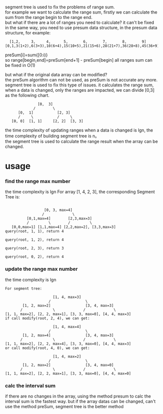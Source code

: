 segment tree is used to fix the problems of range sum.  
for example we want to calculate the range sum, firstly we can calculate the sum from the range begin to the range end.  
but what if there are a lot of ranges you need to calculate? it can't be fixed in the same way, you need to use presum data structure, in the presum data structure,
for example:
```
  [1,2,     3,     4,      5,       6,       7,       8,       9]  
[0,1,3(1+2),6(3+3),10(6+4),15(10+5),21(15+6),28(21+7),36(28+8),45(36+9)]
```
preSum[i]=sum{[0:i)}  
so range[begin,end]=preSum[end+1] - preSum[begin]
all ranges sum can be fixed in O(1)

but what if the original data array can be modified?  
the preSum algorithm can not be used, as preSum is not accurate any more.  
segment tree is used to fix this type of issues. it calculates the range sum, when a data is changed, only the ranges are impacted, we can divide [0,3] as the following chart.
```
               [0,  3]
             /        \
      [0,  1]           [2, 3]
      /     \           /     \
   [0, 0]  [1, 1]     [2, 2]  [3, 3]
```
the time complexity of updating ranges when a data is changed is lgn, the time complexity of building segment tree is n。  
the segment tree is used to calculate the range result when the array can be changed.

# usage
### find the range max number
the time complexity is lgn
For array [1, 4, 2, 3], the corresponding Segment Tree is:
```

                  [0, 3, max=4]
                 /             \
          [0,1,max=4]        [2,3,max=3]
          /         \        /         \
   [0,0,max=1] [1,1,max=4] [2,2,max=2], [3,3,max=3]
query(root, 1, 1), return 4

query(root, 1, 2), return 4

query(root, 2, 3), return 3

query(root, 0, 2), return 4
```
### update the range max number
the time complexity is lgn
```
For segment tree:

                      [1, 4, max=3]
                    /                \
        [1, 2, max=2]                [3, 4, max=3]
       /              \             /             \
[1, 1, max=2], [2, 2, max=1], [3, 3, max=0], [4, 4, max=3]
if call modify(root, 2, 4), we can get:

                      [1, 4, max=4]
                    /                \
        [1, 2, max=4]                [3, 4, max=3]
       /              \             /             \
[1, 1, max=2], [2, 2, max=4], [3, 3, max=0], [4, 4, max=3]
or call modify(root, 4, 0), we can get:

                      [1, 4, max=2]
                    /                \
        [1, 2, max=2]                [3, 4, max=0]
       /              \             /             \
[1, 1, max=2], [2, 2, max=1], [3, 3, max=0], [4, 4, max=0]
```
### calc the interval sum
if there are no changes in the array, using the method presum to calc the interval sum is the fastest way.
but if the array datas can be changed, can't use the method preSum, segment tree is the better method
